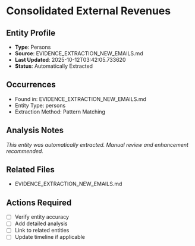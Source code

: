 # Consolidated External Revenues

## Entity Profile
- **Type**: Persons
- **Source**: EVIDENCE_EXTRACTION_NEW_EMAILS.md
- **Last Updated**: 2025-10-12T03:42:05.733620
- **Status**: Automatically Extracted

## Occurrences
- Found in: EVIDENCE_EXTRACTION_NEW_EMAILS.md
- Entity Type: persons
- Extraction Method: Pattern Matching

## Analysis Notes
*This entity was automatically extracted. Manual review and enhancement recommended.*

## Related Files
- EVIDENCE_EXTRACTION_NEW_EMAILS.md

## Actions Required
- [ ] Verify entity accuracy
- [ ] Add detailed analysis
- [ ] Link to related entities
- [ ] Update timeline if applicable

